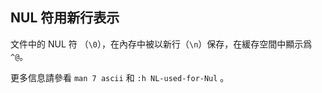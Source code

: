 ## NUL 符用新行表示

文件中的 NUL 符 （`\0`），在內存中被以新行（`\n`）保存，在緩存空間中顯示爲 `^@`。

更多信息請參看 `man 7 ascii` 和 `:h NL-used-for-Nul` 。

